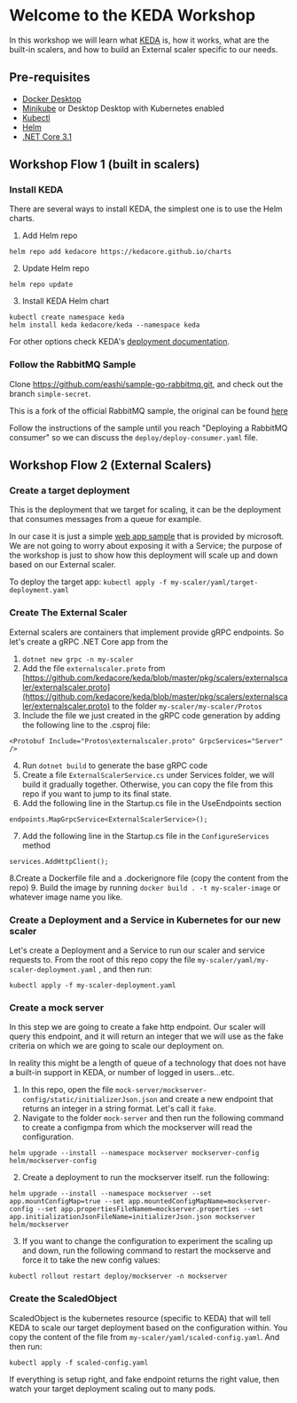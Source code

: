 # Welcome to the KEDA Workshop

In this workshop we will learn what [KEDA](https://github/kedacore/keda) is, how it works, what are the built-in scalers, and how to build an External scaler specific to our needs.

## Pre-requisites
- [Docker Desktop](https://docs.docker.com/get-docker/)
- [Minikube](https://kubernetes.io/docs/tasks/tools/install-minikube/) or Desktop Desktop with Kubernetes enabled 
- [Kubectl](https://kubernetes.io/docs/tasks/tools/install-kubectl/) 
- [Helm](https://helm.sh/docs/intro/install/)
- [.NET Core 3.1](https://dotnet.microsoft.com/download/dotnet-core) 

## Workshop Flow 1 (built in scalers)

### Install KEDA
There are several ways to install KEDA, the simplest one is to use the Helm charts.


1. Add Helm repo

`helm repo add kedacore https://kedacore.github.io/charts`

2. Update Helm repo

`helm repo update`

3. Install KEDA Helm chart

```
kubectl create namespace keda
helm install keda kedacore/keda --namespace keda
```
For other options check KEDA's [deployment documentation](https://keda.sh/docs/1.4/deploy/).

### Follow the RabbitMQ Sample

Clone https://github.com/eashi/sample-go-rabbitmq.git, and check out the branch `simple-secret`.

This is a fork of the official RabbitMQ sample, the original can be found [here](https://github.com/kedacore/sample-go-rabbitmq)

Follow the instructions of the sample until you reach "Deploying a RabbitMQ consumer" so we can discuss the `deploy/deploy-consumer.yaml` file.

## Workshop Flow 2 (External Scalers)

### Create a target deployment
This is the deployment that we target for scaling, it can be the deployment that consumes messages from a queue for example. 

In our case it is just a simple [web app sample](https://hub.docker.com/r/microsoft/aci-helloworld) that is provided by microsoft. We are not going to worry about exposing it with a Service; the purpose of the workshop is just to show how this deployment will scale up and down based on our External scaler.

To deploy the target app:
`kubectl apply -f my-scaler/yaml/target-deployment.yaml`

### Create The External Scaler

External scalers are containers that implement provide gRPC endpoints. So let's create a gRPC .NET Core app from the 

1. `dotnet new grpc -n my-scaler`
2. Add the file `externalscaler.proto` from [https://github.com/kedacore/keda/blob/master/pkg/scalers/externalscaler/externalscaler.proto](https://github.com/kedacore/keda/blob/master/pkg/scalers/externalscaler/externalscaler.proto) to the folder `my-scaler/my-scaler/Protos`
3. Include the file we just created in the gRPC code generation by adding the following line to the .csproj file: 
```
<Protobuf Include="Protos\externalscaler.proto" GrpcServices="Server" />
```
4. Run `dotnet build` to generate the base gRPC code
5. Create a file `ExternalScalerService.cs` under Services folder, we will build it gradually together. Otherwise, you can copy the file from this repo if you want to jump to its final state. 
6. Add the following line in the Startup.cs file in the UseEndpoints section
```
endpoints.MapGrpcService<ExternalScalerService>();
```
7. Add the following line in the Startup.cs file in the `ConfigureServices` method
```
services.AddHttpClient();
```
8.Create a Dockerfile file and a .dockerignore file (copy the content from the repo)
9. Build the image by running `docker build . -t my-scaler-image` or whatever image name you like. 

### Create a Deployment and a Service in Kubernetes for our new scaler
Let's create a Deployment and a Service to run our scaler and service requests to. From the root of this repo copy the file `my-scaler/yaml/my-scaler-deployment.yaml`
, and then run:
```
kubectl apply -f my-scaler-deployment.yaml
```

### Create a mock server
In this step we are going to create a fake http endpoint. Our scaler will query this endpoint, and it will return an integer that we will use as the fake criteria on which we are going to scale our deployment on.

In reality this might be a length of queue of a technology that does not have a built-in support in KEDA, or number of logged in users...etc.

1. In this repo, open the file `mock-server/mockserver-config/static/initializerJson.json` and create a new endpoint that returns an integer in a string format. Let's call it `fake`.
2. Navigate to the folder `mock-server` and then run the following command to create a configmpa from which the mockserver will read the configuration. 
```
helm upgrade --install --namespace mockserver mockserver-config helm/mockserver-config
```
2. Create a deployment to run the mockserver itself. run the following:
```
helm upgrade --install --namespace mockserver --set app.mountConfigMap=true --set app.mountedConfigMapName=mockserver-config --set app.propertiesFileNamem=mockserver.properties --set app.initializationJsonFileName=initializerJson.json mockserver helm/mockserver
```
3. If you want to change the configuration to experiment the scaling up and down, run the following command to restart the mockserve and force it to take the new config values:
```
kubectl rollout restart deploy/mockserver -n mockserver
```

### Create the ScaledObject
ScaledObject is the kubernetes resource (specific to KEDA) that will tell KEDA to scale our target deployment based on the configuration within. You copy the content of the file from `my-scaler/yaml/scaled-config.yaml`. And then run:

```
kubectl apply -f scaled-config.yaml 
```

If everything is setup right, and fake endpoint returns the right value, then watch your target deployment scaling out to many pods.